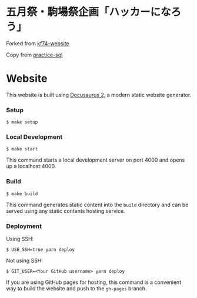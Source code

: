 # 五月祭・駒場祭企画「ハッカーになろう」

Forked from [kf74-website](https://github.com/ut-code/kf74-website)

Copy from [practice-sql](https://github.com/brdgb/practice-sql)

# Website

This website is built using [Docusaurus 2](https://docusaurus.io/), a modern static website generator.

### Setup

```
$ make setup
```

### Local Development

```
$ make start
```

This command starts a local development server on port 4000 and opens up a localhost:4000.

### Build

```
$ make build
```

This command generates static content into the `build` directory and can be served using any static contents hosting service.

### Deployment

Using SSH:

```
$ USE_SSH=true yarn deploy
```

Not using SSH:

```
$ GIT_USER=<Your GitHub username> yarn deploy
```

If you are using GitHub pages for hosting, this command is a convenient way to build the website and push to the `gh-pages` branch.



